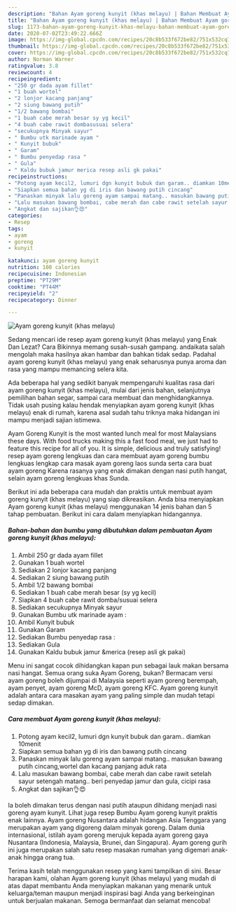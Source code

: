 ```yaml
---
description: "Bahan Ayam goreng kunyit (khas melayu) | Bahan Membuat Ayam goreng kunyit (khas melayu) Yang Enak dan Simpel"
title: "Bahan Ayam goreng kunyit (khas melayu) | Bahan Membuat Ayam goreng kunyit (khas melayu) Yang Enak dan Simpel"
slug: 1173-bahan-ayam-goreng-kunyit-khas-melayu-bahan-membuat-ayam-goreng-kunyit-khas-melayu-yang-enak-dan-simpel
date: 2020-07-02T23:49:22.666Z
image: https://img-global.cpcdn.com/recipes/20c8b533f672be82/751x532cq70/ayam-goreng-kunyit-khas-melayu-foto-resep-utama.jpg
thumbnail: https://img-global.cpcdn.com/recipes/20c8b533f672be82/751x532cq70/ayam-goreng-kunyit-khas-melayu-foto-resep-utama.jpg
cover: https://img-global.cpcdn.com/recipes/20c8b533f672be82/751x532cq70/ayam-goreng-kunyit-khas-melayu-foto-resep-utama.jpg
author: Norman Warner
ratingvalue: 3.8
reviewcount: 4
recipeingredient:
- "250 gr dada ayam fillet"
- "1 buah wortel"
- "2 lonjor kacang panjang"
- "2 siung bawang putih"
- "1/2 bawang bombai"
- "1 buah cabe merah besar sy yg kecil"
- "4 buah cabe rawit dombasusuai selera"
- "secukupnya Minyak sayur"
- " Bumbu utk marinade ayam "
- " Kunyit bubuk"
- " Garam"
- " Bumbu penyedap rasa "
- " Gula"
- " Kaldu bubuk jamur merica resep asli gk pakai"
recipeinstructions:
- "Potong ayam kecil2, lumuri dgn kunyit bubuk dan garam.. diamkan 10menit"
- "Siapkan semua bahan yg di iris dan bawang putih cincang"
- "Panaskan minyak lalu goreng ayam sampai matang.. masukan bawang putih cincang,wortel dan kacang panjang aduk rata"
- "Lalu masukan bawang bombai, cabe merah dan cabe rawit setelah sayur setengah matang.. beri penyedap jamur dan gula, cicipi rasa"
- "Angkat dan sajikan👌😍"
categories:
- Resep
tags:
- ayam
- goreng
- kunyit

katakunci: ayam goreng kunyit 
nutrition: 108 calories
recipecuisine: Indonesian
preptime: "PT29M"
cooktime: "PT44M"
recipeyield: "2"
recipecategory: Dinner

---
```



![Ayam goreng kunyit (khas melayu)](https://img-global.cpcdn.com/recipes/20c8b533f672be82/751x532cq70/ayam-goreng-kunyit-khas-melayu-foto-resep-utama.jpg)

Sedang mencari ide resep ayam goreng kunyit (khas melayu) yang Enak Dan Lezat? Cara Bikinnya memang susah-susah gampang. andaikata salah mengolah maka hasilnya akan hambar dan bahkan tidak sedap. Padahal ayam goreng kunyit (khas melayu) yang enak seharusnya punya aroma dan rasa yang mampu memancing selera kita.

Ada beberapa hal yang sedikit banyak mempengaruhi kualitas rasa dari ayam goreng kunyit (khas melayu), mulai dari jenis bahan, selanjutnya pemilihan bahan segar, sampai cara membuat dan menghidangkannya. Tidak usah pusing kalau hendak menyiapkan ayam goreng kunyit (khas melayu) enak di rumah, karena asal sudah tahu triknya maka hidangan ini mampu menjadi sajian istimewa.

Ayam Goreng Kunyit is the most wanted lunch meal for most Malaysians these days. With food trucks making this a fast food meal, we just had to feature this recipe for all of you. It is simple, delicious and truly satisfying! resep ayam goreng lengkuas dan cara membuat ayam goreng bumbu lengkuas lengkap cara masak ayam goreng laos sunda serta cara buat ayam goreng Karena rasanya yang enak dimakan dengan nasi putih hangat, selain ayam goreng lengkuas khas Sunda.


Berikut ini ada beberapa cara mudah dan praktis untuk membuat ayam goreng kunyit (khas melayu) yang siap dikreasikan. Anda bisa menyiapkan Ayam goreng kunyit (khas melayu) menggunakan 14 jenis bahan dan 5 tahap pembuatan. Berikut ini cara dalam menyiapkan hidangannya.

<!--inarticleads1-->

##### Bahan-bahan dan bumbu yang dibutuhkan dalam pembuatan Ayam goreng kunyit (khas melayu):

1. Ambil 250 gr dada ayam fillet
1. Gunakan 1 buah wortel
1. Sediakan 2 lonjor kacang panjang
1. Sediakan 2 siung bawang putih
1. Ambil 1/2 bawang bombai
1. Sediakan 1 buah cabe merah besar (sy yg kecil)
1. Siapkan 4 buah cabe rawit domba/susuai selera
1. Sediakan secukupnya Minyak sayur
1. Gunakan  Bumbu utk marinade ayam :
1. Ambil  Kunyit bubuk
1. Gunakan  Garam
1. Sediakan  Bumbu penyedap rasa :
1. Sediakan  Gula
1. Gunakan  Kaldu bubuk jamur &amp;merica (resep asli gk pakai)


Menu ini sangat cocok dihidangkan kapan pun sebagai lauk makan bersama nasi hangat. Semua orang suka Ayam Goreng, bukan? Bermacam versi ayam goreng boleh dijumpai di Malaysia seperti ayam goreng berempah, ayam penyet, ayam goreng McD, ayam goreng KFC. Ayam goreng kunyit adalah antara cara masakan ayam yang paling simple dan mudah tetapi sedap dimakan. 

<!--inarticleads2-->

##### Cara membuat Ayam goreng kunyit (khas melayu):

1. Potong ayam kecil2, lumuri dgn kunyit bubuk dan garam.. diamkan 10menit
1. Siapkan semua bahan yg di iris dan bawang putih cincang
1. Panaskan minyak lalu goreng ayam sampai matang.. masukan bawang putih cincang,wortel dan kacang panjang aduk rata
1. Lalu masukan bawang bombai, cabe merah dan cabe rawit setelah sayur setengah matang.. beri penyedap jamur dan gula, cicipi rasa
1. Angkat dan sajikan👌😍


Ia boleh dimakan terus dengan nasi putih ataupun dihidang menjadi nasi goreng ayam kunyit. Lihat juga resep Bumbu Ayam goreng kunyit praktis enak lainnya. Ayam goreng Nusantara adalah hidangan Asia Tenggara yang merupakan ayam yang digoreng dalam minyak goreng. Dalam dunia internasional, istilah ayam goreng merujuk kepada ayam goreng gaya Nusantara (Indonesia, Malaysia, Brunei, dan Singapura). Ayam goreng gurih ini juga merupakan salah satu resep masakan rumahan yang digemari anak-anak hingga orang tua. 

Terima kasih telah menggunakan resep yang kami tampilkan di sini. Besar harapan kami, olahan Ayam goreng kunyit (khas melayu) yang mudah di atas dapat membantu Anda menyiapkan makanan yang menarik untuk keluarga/teman maupun menjadi inspirasi bagi Anda yang berkeinginan untuk berjualan makanan. Semoga bermanfaat dan selamat mencoba!
